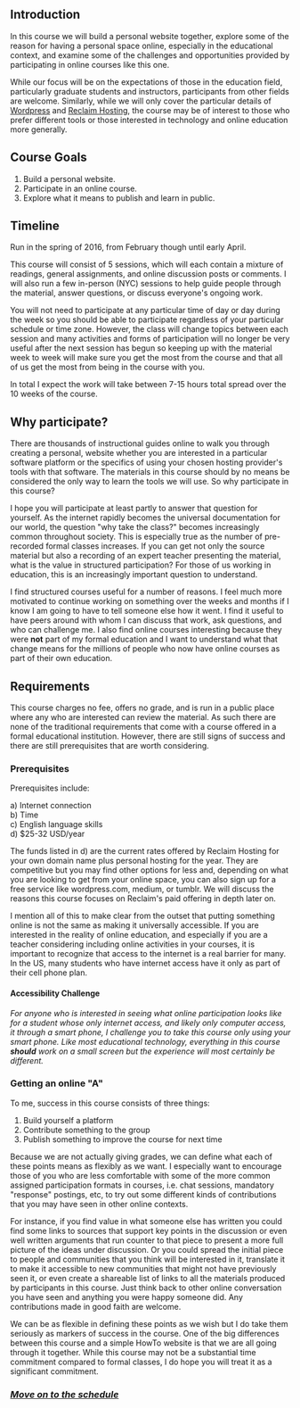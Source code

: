 ## Introduction  ##

In this course we will build a personal website together, explore some of the reason for having a personal space online, especially in the educational context, and examine some of the challenges and opportunities provided by participating in online courses like this one.

While our focus will be on the expectations of those in the education field, particularly graduate students and instructors, participants from other fields are welcome. Similarly, while we will only cover the particular details of [Wordpress](https://wordpress.org/) and [Reclaim Hosting](https://reclaimhosting.com/), the course may be of interest to those who prefer different tools or those interested in technology and online education more generally.

## Course Goals ##

1. Build a personal website.
2. Participate in an online course.
3. Explore what it means to publish and learn in public. 

## Timeline ##

Run in the spring of 2016, from February though until early April. 

This course will consist of 5 sessions, which will each contain a mixture of readings, general assignments, and online discussion posts or comments. I will also run a few in-person (NYC) sessions to help guide people through the material, answer questions, or discuss everyone's ongoing work. 

You will not need to participate at any particular time of day or day during the week so you should be able to participate regardless of your particular schedule or time zone. However, the class will change topics between each session and many activities and forms of participation will no longer be very useful after the next session has begun so keeping up with the material week to week will make sure you get the most from the course and that all of us get the most from being in the course with you.

In total I expect the work will take between 7-15 hours total spread over the 10 weeks of the course. 

## Why participate? ##

There are thousands of instructional guides online to walk you through creating a personal, website whether you are interested in a particular software platform or the specifics of using your chosen hosting provider's tools with that software. The materials in this course should by no means be considered the only way to learn the tools we will use. So why participate in this course?

I hope you will participate at least partly to answer that question for yourself. As the internet rapidly becomes the universal documentation for our world, the question "why take the class?" becomes increasingly common throughout society. This is especially true as the number of pre-recorded formal classes increases. If you can get not only the source material but also a recording of an expert teacher presenting the material, what is the value in structured participation? For those of us working in education, this is an increasingly important question to understand.

I find structured courses useful for a number of reasons. I feel much more motivated to continue working on something over the weeks and months if I know I am going to have to tell someone else how it went. I find it useful to have peers around with whom I can discuss that work, ask questions, and who can challenge me. I also find online courses interesting because they were **not** part of my formal education and I want to understand what that change means for the millions of people who now have online courses as part of their own education. 

## Requirements ##
This course charges no fee, offers no grade, and is run in a public place where any who are interested can review the material. As such there are none of the traditional requirements that come with a course offered in a formal educational institution. However, there are still signs of success and there are still prerequisites that are worth considering. 

### Prerequisites

Prerequisites include:

a) Internet connection      
b) Time      
c) English language skills      
d) $25-32 USD/year      

The funds listed in d) are the current rates offered by Reclaim Hosting for your own domain name plus personal hosting for the year. They are competitive but you may find other options for less and, depending on what you are looking to get from your online space, you can also sign up for a free service like wordpress.com, medium, or tumblr. We will discuss the reasons this course focuses on Reclaim's paid offering in depth later on.

I mention all of this to make clear from the outset that putting something online is not the same as making it universally accessible. If you are interested in the reality of online education, and especially if you are a teacher considering including online activities in your courses, it is important to recognize that access to the internet is a real barrier for many. In the US, many students who have internet access have it only as part of their cell phone plan.

#### Accessibility Challenge ####

_For anyone who is interested in seeing what online participation looks like for a student whose only internet access, and likely only computer access, it through a smart phone, I challenge you to take this course only using your smart phone. Like most educational technology, everything in this course **should** work on a small screen but the experience will most certainly be different._

### Getting an online "A" ###

To me, success in this course consists of three things:

1) Build yourself a platform    
2) Contribute something to the group    
3) Publish something to improve the course for next time    

Because we are not actually giving grades, we can define what each of these points means as flexibly as we want. I especially want to encourage those of you who are less comfortable with some of the more common assigned participation formats in courses, i.e. chat sessions, mandatory "response" postings, etc, to try out some different kinds of contributions that you may have seen in other online contexts. 

For instance, if you find value in what someone else has written you could find some links to sources that support key points in the discussion or even well written arguments that run counter to that piece to present a more full picture of the ideas under discussion. Or you could spread the initial piece to people and communities that you think will be interested in it, translate it to make it accessible to new communities that might not have previously seen it, or even create a shareable list of links to all the materials produced by participants in this course. Just think back to other online conversation you have seen and anything you were happy someone did.  Any contributions made in good faith are welcome. 

We can be as flexible in defining these points as we wish but I do take them seriously as markers of success in the course. One of the big differences between this course and a simple HowTo website is that we are all going through it together. While this course may not be a substantial time commitment compared to formal classes, I do hope you will treat it as a significant commitment.

### *[Move on to the schedule](./schedule)*
